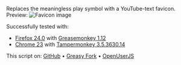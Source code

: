 Replaces the meaningless play symbol with a YouTube-text favicon. Preview: ![Favicon image](https://www.picflash.org/img/2014/05/18/largeJ1ASAL.png)

Successfully tested with:
- [Firefox 24.0](https://www.mozilla.org/firefox/new/) with [Greasemonkey 1.12](https://addons.mozilla.org/firefox/addon/greasemonkey/)
- [Chrome 23](https://www.google.com/chrome/) with [Tampermonkey 3.5.3630.14](https://chrome.google.com/webstore/detail/tampermonkey/dhdgffkkebhmkfjojejmpbldmpobfkfo)

This script on: [GitHub](https://github.com/t-fr/userscripts/tree/master/Better%20YouTube%20favicon) • [Greasy Fork](https://greasyfork.org/scripts/1197-better-youtube-favicon) • [OpenUserJS](https://openuserjs.org/scripts/tfr/Better_YouTube_favicon)